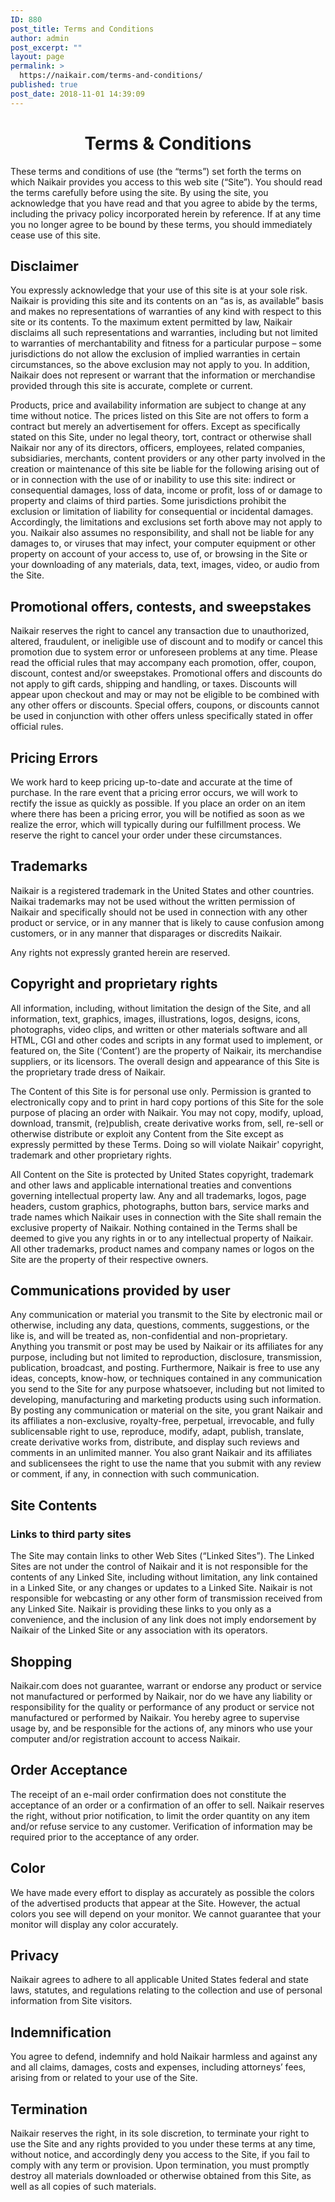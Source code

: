 ```yaml
---
ID: 880
post_title: Terms and Conditions
author: admin
post_excerpt: ""
layout: page
permalink: >
  https://naikair.com/terms-and-conditions/
published: true
post_date: 2018-11-01 14:39:09
---
```

<h1 style="text-align: center;"><strong>Terms &amp; Conditions</strong></h1>
<div class="content">

These terms and conditions of use (the “terms”) set forth the terms on which Naikair provides you access to this web site (“Site”). You should read the terms carefully before using the site. By using the site, you acknowledge that you have read and that you agree to abide by the terms, including the privacy policy incorporated herein by reference. If at any time you no longer agree to be bound by these terms, you should immediately cease use of this site.
<h2 style="text-align: left;"><strong>Disclaimer</strong></h2>
You expressly acknowledge that your use of this site is at your sole risk. Naikair is providing this site and its contents on an “as is, as available” basis and makes no representations of warranties of any kind with respect to this site or its contents. To the maximum extent permitted by law, Naikair disclaims all such representations and warranties, including but not limited to warranties of merchantability and fitness for a particular purpose – some jurisdictions do not allow the exclusion of implied warranties in certain circumstances, so the above exclusion may not apply to you. In addition, Naikair does not represent or warrant that the information or merchandise provided through this site is accurate, complete or current.

Products, price and availability information are subject to change at any time without notice. The prices listed on this Site are not offers to form a contract but merely an advertisement for offers. Except as specifically stated on this Site, under no legal theory, tort, contract or otherwise shall Naikair nor any of its directors, officers, employees, related companies, subsidiaries, merchants, content providers or any other party involved in the creation or maintenance of this site be liable for the following arising out of or in connection with the use of or inability to use this site: indirect or consequential damages, loss of data, income or profit, loss of or damage to property and claims of third parties. Some jurisdictions prohibit the exclusion or limitation of liability for consequential or incidental damages. Accordingly, the limitations and exclusions set forth above may not apply to you. Naikair also assumes no responsibility, and shall not be liable for any damages to, or viruses that may infect, your computer equipment or other property on account of your access to, use of, or browsing in the Site or your downloading of any materials, data, text, images, video, or audio from the Site.
<h2 style="text-align: left;"><strong>Promotional offers, contests, and sweepstakes</strong></h2>
Naikair reserves the right to cancel any transaction due to unauthorized, altered, fraudulent, or ineligible use of discount and to modify or cancel this promotion due to system error or unforeseen problems at any time. Please read the official rules that may accompany each promotion, offer, coupon, discount, contest and/or sweepstakes. Promotional offers and discounts do not apply to gift cards, shipping and handling, or taxes. Discounts will appear upon checkout and may or may not be eligible to be combined with any other offers or discounts. Special offers, coupons, or discounts cannot be used in conjunction with other offers unless specifically stated in offer official rules.
<h2 style="text-align: left;"><strong>Pricing Errors</strong></h2>
We work hard to keep pricing up-to-date and accurate at the time of purchase. In the rare event that a pricing error occurs, we will work to rectify the issue as quickly as possible. If you place an order on an item where there has been a pricing error, you will be notified as soon as we realize the error, which will typically during our fulfillment process. We reserve the right to cancel your order under these circumstances.
<h2 style="text-align: left;"><strong>Trademarks</strong></h2>
Naikair is a registered trademark in the United States and other countries. Naikai trademarks may not be used without the written permission of Naikair and specifically should not be used in connection with any other product or service, or in any manner that is likely to cause confusion among customers, or in any manner that disparages or discredits Naikair.
<p style="text-align: left;">Any rights not expressly granted herein are reserved.</p>

<h2 style="text-align: left;"><strong>Copyright and proprietary rights</strong></h2>
All information, including, without limitation the design of the Site, and all information, text, graphics, images, illustrations, logos, designs, icons, photographs, video clips, and written or other materials software and all HTML, CGI and other codes and scripts in any format used to implement, or featured on, the Site (‘Content’) are the property of Naikair, its merchandise suppliers, or its licensors. The overall design and appearance of this Site is the proprietary trade dress of Naikair.

The Content of this Site is for personal use only. Permission is granted to electronically copy and to print in hard copy portions of this Site for the sole purpose of placing an order with Naikair. You may not copy, modify, upload, download, transmit, (re)publish, create derivative works from, sell, re-sell or otherwise distribute or exploit any Content from the Site except as expressly permitted by these Terms. Doing so will violate Naikair' copyright, trademark and other proprietary rights.
<p style="text-align: left;">All Content on the Site is protected by United States copyright, trademark and other laws and applicable international treaties and conventions governing intellectual property law. Any and all trademarks, logos, page headers, custom graphics, photographs, button bars, service marks and trade names which Naikair uses in connection with the Site shall remain the exclusive property of Naikair. Nothing contained in the Terms shall be deemed to give you any rights in or to any intellectual property of Naikair. All other trademarks, product names and company names or logos on the Site are the property of their respective owners.</p>

<h2 style="text-align: left;"><strong>Communications provided by user</strong></h2>
Any communication or material you transmit to the Site by electronic mail or otherwise, including any data, questions, comments, suggestions, or the like is, and will be treated as, non-confidential and non-proprietary. Anything you transmit or post may be used by Naikair or its affiliates for any purpose, including but not limited to reproduction, disclosure, transmission, publication, broadcast, and posting. Furthermore, Naikair is free to use any ideas, concepts, know-how, or techniques contained in any communication you send to the Site for any purpose whatsoever, including but not limited to developing, manufacturing and marketing products using such information. By posting any communication or material on the site, you grant Naikair and its affiliates a non-exclusive, royalty-free, perpetual, irrevocable, and fully sublicensable right to use, reproduce, modify, adapt, publish, translate, create derivative works from, distribute, and display such reviews and comments in an unlimited manner. You also grant Naikair and its affiliates and sublicensees the right to use the name that you submit with any review or comment, if any, in connection with such communication.
<h2 style="text-align: left;"><strong>Site Contents</strong></h2>
<h3 style="text-align: left;"><strong>Links to third party sites</strong></h3>
The Site may contain links to other Web Sites (“Linked Sites”). The Linked Sites are not under the control of Naikair and it is not responsible for the contents of any Linked Site, including without limitation, any link contained in a Linked Site, or any changes or updates to a Linked Site. Naikair is not responsible for webcasting or any other form of transmission received from any Linked Site. Naikair is providing these links to you only as a convenience, and the inclusion of any link does not imply endorsement by Naikair of the Linked Site or any association with its operators.
<h2 style="text-align: left;"><strong>Shopping</strong></h2>
<p style="text-align: left;">Naikair.com does not guarantee, warrant or endorse any product or service not manufactured or performed by Naikair, nor do we have any liability or responsibility for the quality or performance of any product or service not manufactured or performed by Naikair. You hereby agree to supervise usage by, and be responsible for the actions of, any minors who use your computer and/or registration account to access Naikair.</p>

<h2 style="text-align: left;"><strong>Order Acceptance</strong></h2>
The receipt of an e-mail order confirmation does not constitute the acceptance of an order or a confirmation of an offer to sell. Naikair reserves the right, without prior notification, to limit the order quantity on any item and/or refuse service to any customer. Verification of information may be required prior to the acceptance of any order.
<h2 style="text-align: left;"><strong>Color</strong></h2>
<p style="text-align: left;">We have made every effort to display as accurately as possible the colors of the advertised products that appear at the Site. However, the actual colors you see will depend on your monitor. We cannot guarantee that your monitor will display any color accurately.</p>

<h2 style="text-align: left;"><strong>Privacy</strong></h2>
Naikair agrees to adhere to all applicable United States federal and state laws, statutes, and regulations relating to the collection and use of personal information from Site visitors.
<h2 style="text-align: left;"><strong>Indemnification</strong></h2>
You agree to defend, indemnify and hold Naikair harmless and against any and all claims, damages, costs and expenses, including attorneys’ fees, arising from or related to your use of the Site.
<h2 style="text-align: left;"><strong>Termination</strong></h2>
Naikair reserves the right, in its sole discretion, to terminate your right to use the Site and any rights provided to you under these terms at any time, without notice, and accordingly deny you access to the Site, if you fail to comply with any term or provision. Upon termination, you must promptly destroy all materials downloaded or otherwise obtained from this Site, as well as all copies of such materials.

</div>